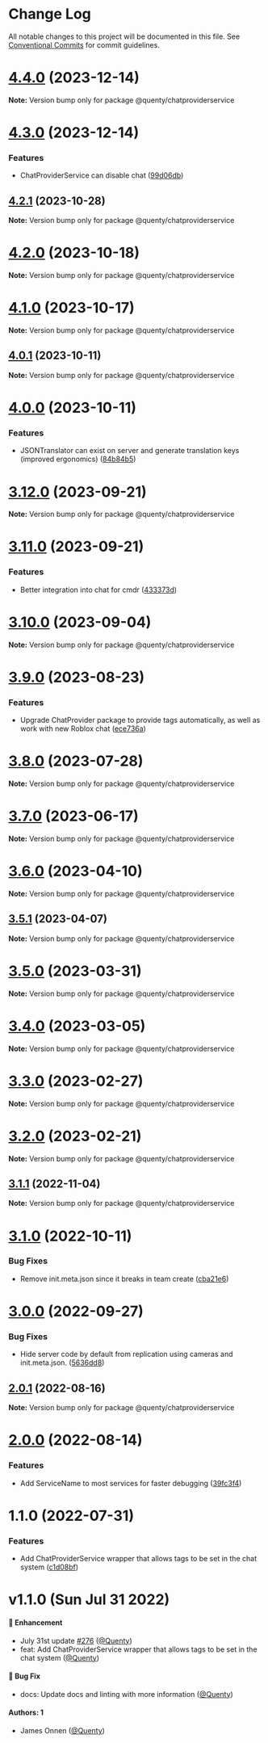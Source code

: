 # Change Log

All notable changes to this project will be documented in this file.
See [Conventional Commits](https://conventionalcommits.org) for commit guidelines.

# [4.4.0](https://github.com/Quenty/NevermoreEngine/compare/@quenty/chatproviderservice@4.3.0...@quenty/chatproviderservice@4.4.0) (2023-12-14)

**Note:** Version bump only for package @quenty/chatproviderservice





# [4.3.0](https://github.com/Quenty/NevermoreEngine/compare/@quenty/chatproviderservice@4.2.1...@quenty/chatproviderservice@4.3.0) (2023-12-14)


### Features

* ChatProviderService can disable chat ([99d06db](https://github.com/Quenty/NevermoreEngine/commit/99d06db7c7f1a2b16d2cb5ae9c0a26c842f1270b))





## [4.2.1](https://github.com/Quenty/NevermoreEngine/compare/@quenty/chatproviderservice@4.2.0...@quenty/chatproviderservice@4.2.1) (2023-10-28)

**Note:** Version bump only for package @quenty/chatproviderservice





# [4.2.0](https://github.com/Quenty/NevermoreEngine/compare/@quenty/chatproviderservice@4.1.0...@quenty/chatproviderservice@4.2.0) (2023-10-18)

**Note:** Version bump only for package @quenty/chatproviderservice





# [4.1.0](https://github.com/Quenty/NevermoreEngine/compare/@quenty/chatproviderservice@4.0.1...@quenty/chatproviderservice@4.1.0) (2023-10-17)

**Note:** Version bump only for package @quenty/chatproviderservice





## [4.0.1](https://github.com/Quenty/NevermoreEngine/compare/@quenty/chatproviderservice@4.0.0...@quenty/chatproviderservice@4.0.1) (2023-10-11)

**Note:** Version bump only for package @quenty/chatproviderservice





# [4.0.0](https://github.com/Quenty/NevermoreEngine/compare/@quenty/chatproviderservice@3.12.0...@quenty/chatproviderservice@4.0.0) (2023-10-11)


### Features

* JSONTranslator can exist on server and generate translation keys (improved ergonomics) ([84b84b5](https://github.com/Quenty/NevermoreEngine/commit/84b84b5587b9cfebad9b9bbda7694ba714188d9c))





# [3.12.0](https://github.com/Quenty/NevermoreEngine/compare/@quenty/chatproviderservice@3.11.0...@quenty/chatproviderservice@3.12.0) (2023-09-21)

**Note:** Version bump only for package @quenty/chatproviderservice





# [3.11.0](https://github.com/Quenty/NevermoreEngine/compare/@quenty/chatproviderservice@3.10.0...@quenty/chatproviderservice@3.11.0) (2023-09-21)


### Features

* Better integration into chat for cmdr ([433373d](https://github.com/Quenty/NevermoreEngine/commit/433373dbecb191b61f03b857f11ad9bc586eb8ee))





# [3.10.0](https://github.com/Quenty/NevermoreEngine/compare/@quenty/chatproviderservice@3.9.0...@quenty/chatproviderservice@3.10.0) (2023-09-04)

**Note:** Version bump only for package @quenty/chatproviderservice





# [3.9.0](https://github.com/Quenty/NevermoreEngine/compare/@quenty/chatproviderservice@3.8.0...@quenty/chatproviderservice@3.9.0) (2023-08-23)


### Features

* Upgrade ChatProvider package to provide tags automatically, as well as work with new Roblox chat ([ece736a](https://github.com/Quenty/NevermoreEngine/commit/ece736aad667df8b24f6398a975f7f0ac79ab2ac))





# [3.8.0](https://github.com/Quenty/NevermoreEngine/compare/@quenty/chatproviderservice@3.7.0...@quenty/chatproviderservice@3.8.0) (2023-07-28)

**Note:** Version bump only for package @quenty/chatproviderservice





# [3.7.0](https://github.com/Quenty/NevermoreEngine/compare/@quenty/chatproviderservice@3.6.0...@quenty/chatproviderservice@3.7.0) (2023-06-17)

**Note:** Version bump only for package @quenty/chatproviderservice





# [3.6.0](https://github.com/Quenty/NevermoreEngine/compare/@quenty/chatproviderservice@3.5.1...@quenty/chatproviderservice@3.6.0) (2023-04-10)

**Note:** Version bump only for package @quenty/chatproviderservice





## [3.5.1](https://github.com/Quenty/NevermoreEngine/compare/@quenty/chatproviderservice@3.5.0...@quenty/chatproviderservice@3.5.1) (2023-04-07)

**Note:** Version bump only for package @quenty/chatproviderservice





# [3.5.0](https://github.com/Quenty/NevermoreEngine/compare/@quenty/chatproviderservice@3.4.0...@quenty/chatproviderservice@3.5.0) (2023-03-31)

**Note:** Version bump only for package @quenty/chatproviderservice





# [3.4.0](https://github.com/Quenty/NevermoreEngine/compare/@quenty/chatproviderservice@3.3.0...@quenty/chatproviderservice@3.4.0) (2023-03-05)

**Note:** Version bump only for package @quenty/chatproviderservice





# [3.3.0](https://github.com/Quenty/NevermoreEngine/compare/@quenty/chatproviderservice@3.2.0...@quenty/chatproviderservice@3.3.0) (2023-02-27)

**Note:** Version bump only for package @quenty/chatproviderservice





# [3.2.0](https://github.com/Quenty/NevermoreEngine/compare/@quenty/chatproviderservice@3.1.1...@quenty/chatproviderservice@3.2.0) (2023-02-21)

**Note:** Version bump only for package @quenty/chatproviderservice





## [3.1.1](https://github.com/Quenty/NevermoreEngine/compare/@quenty/chatproviderservice@3.1.0...@quenty/chatproviderservice@3.1.1) (2022-11-04)

**Note:** Version bump only for package @quenty/chatproviderservice





# [3.1.0](https://github.com/Quenty/NevermoreEngine/compare/@quenty/chatproviderservice@3.0.0...@quenty/chatproviderservice@3.1.0) (2022-10-11)


### Bug Fixes

* Remove init.meta.json since it breaks in team create ([cba21e6](https://github.com/Quenty/NevermoreEngine/commit/cba21e602b50ea3799044eae9cb690d1cd9c88ec))





# [3.0.0](https://github.com/Quenty/NevermoreEngine/compare/@quenty/chatproviderservice@2.0.1...@quenty/chatproviderservice@3.0.0) (2022-09-27)


### Bug Fixes

* Hide server code by default from replication using cameras and init.meta.json. ([5636dd8](https://github.com/Quenty/NevermoreEngine/commit/5636dd8cafe68db4571ed214a82b84698f2f74c0))





## [2.0.1](https://github.com/Quenty/NevermoreEngine/compare/@quenty/chatproviderservice@2.0.0...@quenty/chatproviderservice@2.0.1) (2022-08-16)

**Note:** Version bump only for package @quenty/chatproviderservice





# [2.0.0](https://github.com/Quenty/NevermoreEngine/compare/@quenty/chatproviderservice@1.1.0...@quenty/chatproviderservice@2.0.0) (2022-08-14)


### Features

* Add ServiceName to most services for faster debugging ([39fc3f4](https://github.com/Quenty/NevermoreEngine/commit/39fc3f4f2beb92fff49b2264424e07af7907324e))





# 1.1.0 (2022-07-31)


### Features

* Add ChatProviderService wrapper that allows tags to be set in the chat system ([c1d08bf](https://github.com/Quenty/NevermoreEngine/commit/c1d08bf7b579c439211ae1c8568ebb0baddc7670))





# v1.1.0 (Sun Jul 31 2022)

#### 🚀 Enhancement

- July 31st update [#276](https://github.com/Quenty/NevermoreEngine/pull/276) ([@Quenty](https://github.com/Quenty))
- feat: Add ChatProviderService wrapper that allows tags to be set in the chat system ([@Quenty](https://github.com/Quenty))

#### 🐛 Bug Fix

- docs: Update docs and linting with more information ([@Quenty](https://github.com/Quenty))

#### Authors: 1

- James Onnen ([@Quenty](https://github.com/Quenty))
